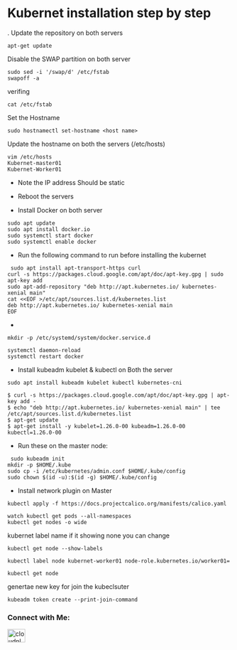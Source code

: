 # Kubernet installation step by step 
. Update the repository on both servers 
```
apt-get update
```
Disable the SWAP partition on both server 
```
sudo sed -i '/swap/d' /etc/fstab
swapoff -a
```
verifing 
```
cat /etc/fstab
```
Set the Hostname 
```
sudo hostnamectl set-hostname <host name>
```
Update the hostname on both the servers (/etc/hosts)
```
vim /etc/hosts
Kubernet-master01
Kubernet-Worker01
```

- Note the IP address Should be static

- Reboot the servers 


- Install Docker on both server 
```
sudo apt update
sudo apt install docker.io
sudo systemctl start docker
sudo systemctl enable docker
```

- Run the following command to run before installing the kubernet 
```
 sudo apt install apt-transport-https curl
curl -s https://packages.cloud.google.com/apt/doc/apt-key.gpg | sudo apt-key add
sudo apt-add-repository "deb http://apt.kubernetes.io/ kubernetes-xenial main"
cat <<EOF >/etc/apt/sources.list.d/kubernetes.list
deb http://apt.kubernetes.io/ kubernetes-xenial main
EOF
```

-  

```
mkdir -p /etc/systemd/system/docker.service.d

systemctl daemon-reload
systemctl restart docker
```

- Install kubeadm kubelet & kubectl on Both the server 
```
sudo apt install kubeadm kubelet kubectl kubernetes-cni
```
```
$ curl -s https://packages.cloud.google.com/apt/doc/apt-key.gpg | apt-key add -
$ echo "deb http://apt.kubernetes.io/ kubernetes-xenial main" | tee /etc/apt/sources.list.d/kubernetes.list
$ apt-get update
$ apt-get install -y kubelet=1.26.0-00 kubeadm=1.26.0-00 kubectl=1.26.0-00
```


- Run these on the master node: 
```
 sudo kubeadm init
mkdir -p $HOME/.kube
sudo cp -i /etc/kubernetes/admin.conf $HOME/.kube/config
sudo chown $(id -u):$(id -g) $HOME/.kube/config
```

- Install network plugin on Master
```
kubectl apply -f https://docs.projectcalico.org/manifests/calico.yaml

watch kubectl get pods --all-namespaces
kubectl get nodes -o wide
```

kubernet label name if it showing none you can change 
```
kubectl get node --show-labels

kubectl label node kubernet-worker01 node-role.kubernetes.io/worker01=
```

```
kubectl get node
```

genertae new key for join the kubeclsuter 
```
kubeadm token create --print-join-command
```




<h3 align="left">Connect with Me:</h3>
<a href="https://linkedin.com/in/Shyjustack" target="blank"><img align="center" src="https://raw.githubusercontent.com/rahuldkjain/github-profile-readme-generator/master/src/images/icons/Social/linked-in-alt.svg" alt="cloudnloud" height="30" width="40" /></a>
